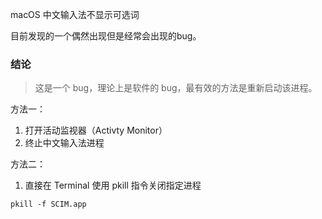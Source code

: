 macOS 中文输入法不显示可选词


目前发现的一个偶然出现但是经常会出现的bug。

### 结论

> 这是一个 bug，理论上是软件的 bug，最有效的方法是重新启动该进程。



方法一：
1. 打开活动监视器（Activty Monitor）
2. 终止中文输入法进程

方法二：
1. 直接在 Terminal 使用 pkill 指令关闭指定进程

```
pkill -f SCIM.app 
```
